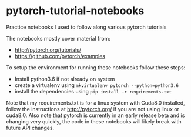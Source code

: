 # pytorch-tutorial-notebooks
Practice notebooks I used to follow along various pytorch tutorials

The notebooks mostly cover material from:
- http://pytorch.org/tutorials/
- https://github.com/pytorch/examples

To setup the environment for running these notebooks follow these steps:
- Install python3.6 if not already on system
- create a virtualenv using `mkvirtualenv pytorch --python=python3.6`
- install the dependencies using `pip install -r requirements.txt`

Note that my requirements.txt is for a linux system with Cuda8.0 installed, follow the instructions at http://pytorch.org/ if you are not using linux or cuda8.0. Also note that pytorch is currently in an early release beta and is changing very quickly, the code in these notebooks will likely break with future API changes. 
